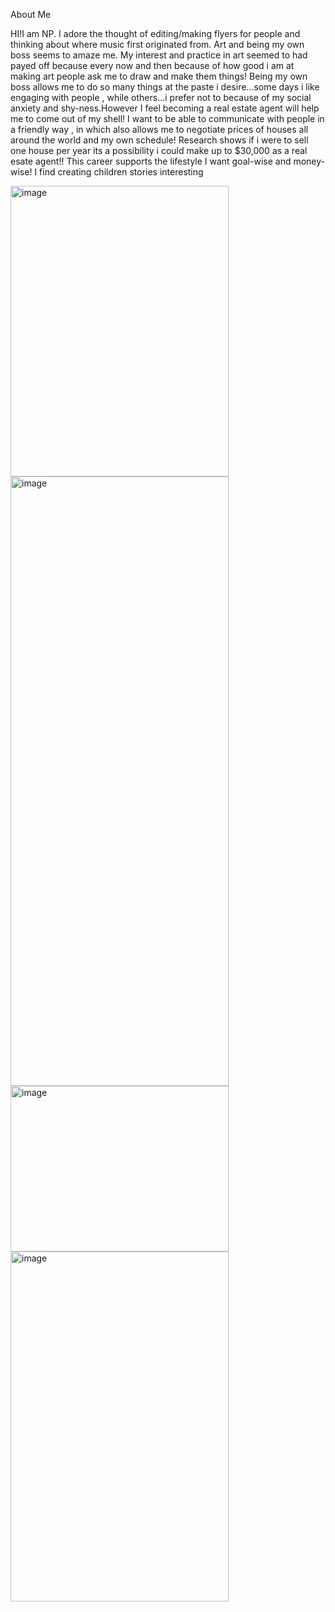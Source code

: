 About Me

HI!I am NP. I adore the thought of editing/making flyers for people and thinking about where music first originated from. Art and being my own boss seems to amaze me. My interest and practice in art seemed to had payed off because every now and then because of how good i am at making art people ask me to draw and make them things! Being my own boss allows me to do so many things at the paste i desire...some days i like engaging with people , while others...i prefer not to because of my social anxiety and shy-ness.However I feel becoming a real estate agent will help me to come out of my shell! I want to be able to communicate with people in a friendly way , in which also allows me to negotiate prices of houses all around the world and my own schedule! Research shows if i were to sell one house per year its a possibility i could make up to $30,000 as a real esate agent!! This career supports the lifestyle I want goal-wise and money-wise! I find creating children stories interesting 

<img width="349" height="465" alt="image" src="https://github.com/user-attachments/assets/9c1f87fe-a2fb-4111-aecf-e1c0d6576a7e" />
<img width="349" height="975" alt="image" src="https://github.com/user-attachments/assets/e91a983d-d14e-4cec-8cad-d04cc618dae9" />
<img width="349" height="265" alt="image" src="https://github.com/user-attachments/assets/894465d4-206f-4d2a-ba8c-863ced84523a" />
<img width="349" height="560" alt="image" src="https://github.com/user-attachments/assets/aa07d0ee-8574-4b82-ad50-74abaf13e19c" />


